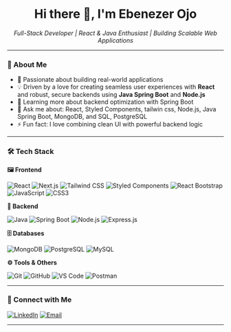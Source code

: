 <h1 align="center">Hi there 👋, I'm Ebenezer Ojo</h1>

<p align="center">
  <em>Full-Stack Developer | React & Java Enthusiast | Building Scalable Web Applications</em>
</p>

---

### 🧠 About Me

- 🔭 Passionate about building real-world applications
- 💡 Driven by a love for creating seamless user experiences with **React** and robust, secure backends using **Java Spring Boot** and **Node.js**
- 🌱 Learning more about backend optimization with Spring Boot
- 💬 Ask me about: React, Styled Components, tailwin css, Node.js, Java Spring Boot, MongoDB, and SQL, PostgreSQL
- ⚡ Fun fact: I love combining clean UI with powerful backend logic

---

### 🛠 Tech Stack

**🖼 Frontend**

![React](https://img.shields.io/badge/React-20232A?style=for-the-badge&logo=react&logoColor=61DAFB)
![Next.js](https://img.shields.io/badge/Next.js-000000?style=for-the-badge&logo=nextdotjs&logoColor=white)
![Tailwind CSS](https://img.shields.io/badge/TailwindCSS-38B2AC?style=for-the-badge&logo=tailwind-css&logoColor=white)
![Styled Components](https://img.shields.io/badge/Styled--Components-db7093?style=for-the-badge&logo=styled-components&logoColor=white)
![React Bootstrap](https://img.shields.io/badge/React_Bootstrap-563D7C?style=for-the-badge&logo=bootstrap&logoColor=white)
![JavaScript](https://img.shields.io/badge/JavaScript-yellow?style=for-the-badge&logo=javascript)
![CSS3](https://img.shields.io/badge/CSS3-1572B6?style=for-the-badge&logo=css3&logoColor=white)

**🔧 Backend**

![Java](https://img.shields.io/badge/Java-ED8B00?style=for-the-badge&logo=java&logoColor=white)
![Spring Boot](https://img.shields.io/badge/Spring_Boot-6DB33F?style=for-the-badge&logo=spring-boot&logoColor=white)
![Node.js](https://img.shields.io/badge/Node.js-339933?style=for-the-badge&logo=node.js&logoColor=white)
![Express.js](https://img.shields.io/badge/Express.js-000000?style=for-the-badge&logo=express&logoColor=white)

**🗄 Databases**

![MongoDB](https://img.shields.io/badge/MongoDB-4EA94B?style=for-the-badge&logo=mongodb&logoColor=white)
![PostgreSQL](https://img.shields.io/badge/PostgreSQL-316192?style=for-the-badge&logo=postgresql&logoColor=white)
![MySQL](https://img.shields.io/badge/MySQL-4479A1?style=for-the-badge&logo=mysql&logoColor=white)

**⚙️ Tools & Others**

![Git](https://img.shields.io/badge/Git-F05032?style=for-the-badge&logo=git&logoColor=white)
![GitHub](https://img.shields.io/badge/GitHub-181717?style=for-the-badge&logo=github&logoColor=white)
![VS Code](https://img.shields.io/badge/VSCode-007ACC?style=for-the-badge&logo=visual-studio-code&logoColor=white)
![Postman](https://img.shields.io/badge/Postman-FF6C37?style=for-the-badge&logo=postman&logoColor=white)

---


### 🔗 Connect with Me

[![LinkedIn](https://img.shields.io/badge/LinkedIn-blue?style=flat-square&logo=linkedin&logoColor=white)]([https://linkedin.com/in/your-profile](http://www.linkedin.com/in/ebenezer-ojo-ba11ab222))
[![Email](https://img.shields.io/badge/Gmail-red?style=flat-square&logo=gmail&logoColor=white)](mailto:ebetosin@gmail.com)

---

